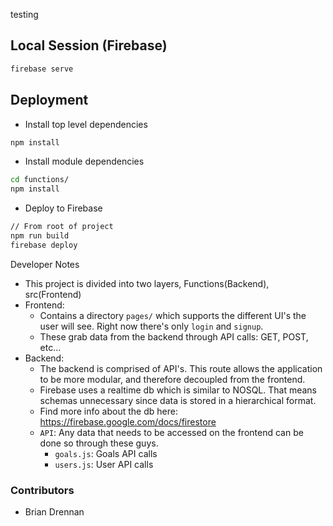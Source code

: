 
testing

## Local Session (Firebase)
```bash
firebase serve
```

## Deployment
- Install top level dependencies
```bash
npm install
```
- Install module dependencies
```bash
cd functions/
npm install
```
- Deploy to Firebase
```bash
// From root of project
npm run build
firebase deploy
```

Developer Notes
- This project is divided into two layers, Functions(Backend), src(Frontend)
- Frontend:
    - Contains a directory `pages/` which supports the different UI's the user will see. Right now there's only `login` and `signup`. 
    - These grab data from the backend through API calls: GET, POST, etc... 
- Backend:
    - The backend is comprised of API's. This route allows the application to be more modular, and therefore decoupled from the frontend. 
    - Firebase uses a realtime db which is similar to NOSQL. That means schemas unnecessary since data is stored in a hierarchical format.
    - Find more info about the db here: https://firebase.google.com/docs/firestore
    - `API`: Any data that needs to be accessed on the frontend can be done so through these guys. 
        - `goals.js`: Goals API calls 
        - `users.js`: User API calls 


### Contributors
- Brian Drennan
